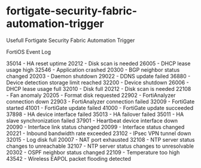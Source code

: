 # fortigate-security-fabric-automation-trigger
Usefull Fortigate Security Fabric Automation Trigger


FortiOS Event Log

35014 - HA reset uptime
20212 - Disk scan is needed
26005 - DHCP lease usage high
32546 - Application crashed
20300 - BGP neighbor status changed
20203 - Daemon shutdown
29022 - DDNS update failed
36880 - Device detection storage limit reached
32200 - Device shutdown
26006 - DHCP lease usage full
32010 - Disk full
20212 - Disk scan is needed
22108 - Fan anomaly
20205 - Format disk requested
22902 - FortiAnalyzer connection down
22903 - FortiAnalyzer connection failed
32009 - FortiGate started
41001 - FortiGate update failed
41000 - FortiGate update succeeded
37898 - HA device interface failed
35013 - HA failover failed
35011 - HA slave synchronization failed
37901 - Heartbeat device interface down
20090 - Interface link status changed
20099 - Interface status changed
20221 - Inbound bandwidth rate exceeded
23102 - IPsec VPN tunnel down
32015 - Log disk full
20007 - NAT port exhausted 
32108 - NTP server status changes to unreachable
32107 - NTP server status changes to unresolvable
20302 - OSPF neighbor status changed
22109 - Temperature too high
43542 - Wireless EAPOL packet flooding detected
